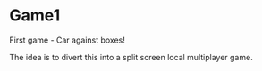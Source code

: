 # Game1
First game - Car against boxes!

The idea is to divert this into a split screen local multiplayer game.
